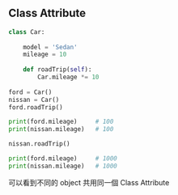 ## Class Attribute

```python
class Car:
    
    model = 'Sedan'
    mileage = 10
        
    def roadTrip(self):
        Car.mileage *= 10
        
ford = Car()
nissan = Car()
ford.roadTrip()

print(ford.mileage)     # 100
print(nissan.mileage)   # 100

nissan.roadTrip()

print(ford.mileage)     # 1000
print(nissan.mileage)   # 1000
```

可以看到不同的 object 共用同一個 Class Attribute
